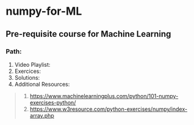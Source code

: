 # numpy-for-ML
## Pre-requisite course for Machine Learning
### Path: 
1. Video Playlist: 
2. Exercices: 
3. Solutions: 
4. Additional Resources:
 >  1. https://www.machinelearningplus.com/python/101-numpy-exercises-python/
 >  2. https://www.w3resource.com/python-exercises/numpy/index-array.php
